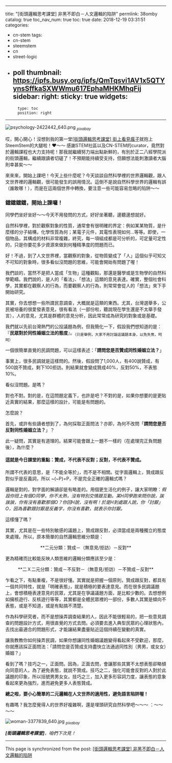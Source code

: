 
---
title: "[街頭邏輯思考課堂] 非黑不即白－人文邏輯的陷阱"
permlink: 38omby
catalog: true
toc_nav_num: true
toc: true
date: 2018-12-19 03:31:51
categories:
- cn-stem
tags:
- cn-stem
- steemstem
- cn
- street-logic
- poll
thumbnail: https://ipfs.busy.org/ipfs/QmTqsvi1AV1x5QTYynsSffkaSXWWmu617EphaMHKMhqFij
sidebar:
    right:
        sticky: true
widgets:
    -
        type: toc
        position: right
---


![psychology-2422442_640.png](https://ipfs.busy.org/ipfs/QmTqsvi1AV1x5QTYynsSffkaSXWWmu617EphaMHKMhqFij)
<sub>*pixabay*</sub>

哎，開心開心！沒想到我的第一堂[[街頭邏輯思考課堂] 街上看見瘋子](https://steemit.com/cn-stem/@deanliu/3wo7xx)就抱上SteemStem的大腿啦！❤️～～ 感謝STEM社區以及CN-STEM的curator，竟然對於邏輯課程也大力支持呢！那我就繼續努力端出點新鮮的，有別於正二八經學院派的街頭邏輯，繼續跟讀者切磋了！不預期能持續受支持，但願想法能刺激讀者大腦則幸甚矣～～

來來來，開始上課吧！今天上些什麼呢？今天談談自然科學裡的世界邏輯觀，跟人文世界裡的邏輯觀，很可能發生的誤用情況。這倒不是說自然科學世界的邏輯有誤（誰敢哪！），而是在這兩個世界中轉換，要注意一些可能容易忽略的陷阱～～

### 鐺鐺鐺鐺，開始上課囉！

同學們坐好坐好～～今天不用發問的方式，好好坐著聽，邊聽邊想就好。

自然科學裡，對於觀察對象的性質，通常會有很明確的界定：例如某某物質，是什麼樣的分子結構，化學性質為何；某電子元件，其電性表現如何...等等。即使，一個物品，其構成的材料非常複雜，終究，每一項組成都是可分析的，可定量可定性的，只是你要花多少資源來做到何種精準度的問題而已。

好！不過，到了人文世界裡，當觀察的對象，從物質變成了「人」這個似乎可知又不可知的對象時，很多看似沒問題的思維，可能會開始有問題了喔！

我們談的，當然不是把人當成「生物」這種觀點，那還是醫學或是生物學的自然科學範疇。我們說的，是人的「看法」、「想法」這類的意見表達。確實，整個社會科學，其實都在觀察人的行為，而要觀察人的行為，則常常會從人的「想法」來下手開始研究。

其實，你去想想一些所謂民意調查，大概就是這類的東西。尤其，台灣選舉多，公民被培養的很愛發表意見，很有看法（一部份啦，聽說現在學生還是不太舉手發言），人的意見，尤其是群體的意見分析，因此常常成為研究的對象或是基礎。

我們就以先前台灣熱門的公投議題為例，但我簡化一下，假設我們想知道的是：『**民眾對於同性婚姻立法的態度**』。<sub>（只是舉例，大家不用討論這議題本身，以免失焦，呵呵）</sub>

一個很簡單直覺的民調問題，可以這樣表述：「**請問您是否贊成同性婚姻立法？**」

事實上，很多民調就是這樣問的。然後，假設問了1,000人，有400說贊成，有500說不贊成，剩下100拒訪。則結果就會變成贊成40%，反對50%，不表態10%。

看似沒問題。是嗎？

對也不對。對的是，在這問題定義下，也許是吧？不對的是，如果你想要的是更貼近真實的結果，那麼這樣的設計，可能是有問題的。

怎麼說？

首先，或許有些讀者想到了，為何採取正面問法？亦即，為何不改問「**請問您是否反對同性婚姻立法？**」？

此一疑問，其實是有道理的。結果可能會跟上一題不一樣的（在處理完正負問題後），為什麼？

<h4>這就是今日課堂的重點：贊成，不代表不反對；反對，不代表不贊成。</h4>

所謂不代表的意思，是「不能全等於」，而不是不相關。從字面邏輯上，贊成跟反對似乎是反義詞，所以 ~(~P)=P，不是完全正確的邏輯式嗎？

邏輯是對的，對字面的解讀卻是有略差的。用個更生活化的例子，讓大家明瞭：*假設你班上有個O同學，你不太熟，沒有特別交情跟互動。某H同學跑來問你說，誒誒誒，你有沒有喜歡那個O？你回H說，沒有啊！於是H到處跟人說，你「討厭」O，因為喜歡跟討厭是反義字，你沒有喜歡，就表示你討厭。*

這樣懂了嗎？

其實，尤其是在一些特別敏感的議題上，贊成跟反對，必須當成是兩種獨立的態度來處理。所以，原本簡單的自然邏輯思維分類是：

<center>**二元分類：贊成－（無意見/拒訪）－反對**</center>

更為精確而比較能反映人類思維的邏輯分類應該至少是：

<center>**二Ｘ二元分類：贊成－不反對－（無意見/拒訪）－不贊成－反對**</center>

乍看之下，有點重複，不是很好懂。其實就是把握一個原則，贊成跟反對，都具有一個共同特性，就是「明確表態」，就是積極的要表達意見。而在很多民調議題上，會想積極表達意見的民眾，尤其是在爭議議題方面，是比較少數的。去想想例如擁核遊行、反核遊行等等，其實都是全體民眾裡的一部份，多數人其實是傾向不表態，或是不知道，或是有點搞不清楚。

作為科學研究者，而不是想操弄調查結果的人，因此不能很輕易的，把一些意見調查的問題設計方式，用很直覺的方式去問。必須要去進入典型民眾的心理狀態內，去找出最適合的問題形式，才能讓結果盡量貼近這個持續在變動的真實。


讓我教教你如何操弄民調，如果你想讓同性婚姻議題變得看起來不受歡迎，那麼，你就應該採正面問法：「請問您是否贊成支持盡快立法通過同性別（男男，或女女）婚姻？」

看到了嗎？技巧之一，正面問。因為，正面去問，會讓那些其實不太想表態卻略傾向同意的人，為了避免表態，就說不贊成。技巧之二，強化可能會反對的人對於此議題的印象，所以括號男男女女。技巧之三，加入更多形容詞力度，讓表態的意象看起來更為強烈，進而避免更多人表態贊成。

**總之啦，要小心簡單的二元邏輯在人文世界的適用性，避免語言陷阱喔！**

有趣嗎？我怎麼覺得人的世界好複雜啊，還是埋頭研究自然科學吧～～～ ：～～～～

![woman-3377839_640.jpg](https://ipfs.busy.org/ipfs/Qmev42NdcKczvGAvfVBz1LtMWMmZTiFDRSZVVe2LSKdVC4)
<sub>*pixabay*</sub>

***[街頭邏輯思考課堂]**，咱們下次見！*

- - -

This page is synchronized from the post: [[街頭邏輯思考課堂] 非黑不即白－人文邏輯的陷阱](https://steemit.com/@deanliu/38omby)
